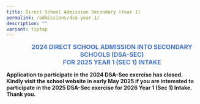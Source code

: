 ```yaml
---
title: Direct School Admission Secondary (Year 1)
permalink: /admissions/dsa-year-1/
description: ""
variant: tiptap
---
```

<p align="center" style="margin-left: 36.0pt; text-align: center;" class="x_MsoNormal"><strong><span style="font-size: 12.0pt; color: #4472c4;">2024 DIRECT SCHOOL ADMISSION INTO SECONDARY SCHOOLS (DSA-SEC)</span></strong><br>
<strong><span style="font-size: 12.0pt; color: #4472c4;">FOR 2025 YEAR 1 (SEC 1) INTAKE</span></strong><br>
</p>

<p><strong>Application to participate in the 2024 DSA-Sec exercise has closed.&nbsp;&nbsp; Kindly visit the school website in early May 2025 if you are interested to participate in the 2025 DSA-Sec exercise for 2026 Year 1 (Sec 1) Intake. Thank you.</strong></p>
<p><strong>&nbsp;</strong></p>